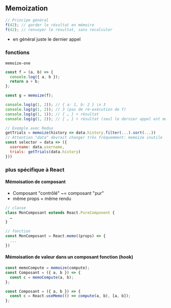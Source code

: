 ## Memoization

```js
// Principe général
f(42); // garder le résultat en mémoire
f(42); // renvoyer le résultat, sans recalculer
```

- en général juste le dernier appel

### fonctions

`memoize-one`

```js
const f = (a, b) => {
  console.log({ a, b });
  return a + b;
};

const g = memoize(f);

console.log(g(1, 2)); // { a: 1, b: 2 } \n 3
console.log(g(1, 2)); // 3 (pas de ré-exécution de f)
console.log(g(1, 1)); // { … } + résultat
console.log(g(1, 2)); // { … } + résultat (seul le dernier appel est mémoisé)
```

```js
// Exemple avec Redux
getTrials = memoize(history => data.history.filter(...).sort(...))
// Attention "data" devrait changer très fréquemment: memoize inutile
const selector = data => ({
  username: data.username,
  trials: getTrials(data.history)
}))
```

### plus spécifique à React

#### Mémoisation de composant

- Composant "contrôlé" ~= composant "pur"
- même props = même rendu

```js
// classe
class MonComposant extends React.PureComponent {
  …
}

// fonction
const MonComposant = React.memo((props) => {
  ...
})
```

#### Mémoisation de valeur dans un composant fonction (hook)

```js
const memoCompute = memoize(compute);
const Composant = ({ a, b }) => {
  const c = memoCompute(a, b);
};

const Composant = ({ a, b }) => {
  const c = React.useMemo(() => compute(a, b), [a, b]);
};
```
